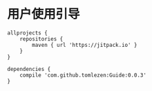 # 用户使用引导
```
allprojects {
	repositories {
		maven { url 'https://jitpack.io' }
	}
}
```
```
dependencies {
	compile 'com.github.tomlezen:Guide:0.0.3'
}
```
